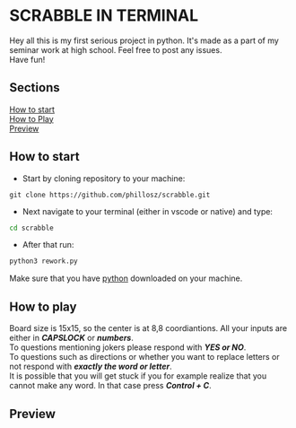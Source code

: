 # SCRABBLE IN TERMINAL

Hey all this is my first serious project in python. It's made as a part of my seminar work at high school. Feel free to post any issues.<br>
Have fun!



## Sections
[How to start](#how-to-start)  
[How to Play](#how-to-play)  
[Preview](#preview)

## How to start

- Start by cloning repository to your machine:
```git 
git clone https://github.com/phillosz/scrabble.git
```
- Next navigate to your terminal (either in vscode or native) and type:
```bash
cd scrabble
```
- After that run:
```bash
python3 rework.py
```

Make sure that you have [python](https://www.python.org/downloads/) downloaded on your machine.

## How to play

Board size is 15x15, so the center is at 8,8 coordiantions. All your inputs are either in ***CAPSLOCK*** or ***numbers***.<br> 
To questions mentioning jokers please respond with ***YES or NO***.<br>
To questions such as directions or whether you want to replace letters or not respond with ***exactly the word or letter***.<br>
It is possible that you will get stuck if you for example realize that you cannot make any word. In that case press ***Control + C***.<br>

## Preview
